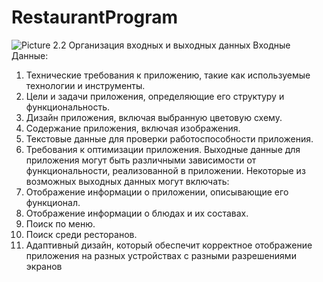 # RestaurantProgram
![Picture](https://github.com/user-attachments/assets/1635df5c-4be3-4bdc-8732-2559c3f58dba)
2.2	Организация входных и выходных данных 
Входные Данные: 
1)	Технические требования к приложению, такие как используемые технологии и инструменты.
2)	Цели и задачи приложения, определяющие его структуру и функциональность.
3)	Дизайн приложения, включая выбранную цветовую схему.
4)	Содержание приложения, включая изображения.
5)	Текстовые данные для проверки работоспособности приложения.
6)	Требования к оптимизации приложения.
Выходные данные для приложения могут быть различными зависимости от функциональности, реализованной в приложении. Некоторые из возможных выходных данных могут включать:
1)	Отображение информации о приложении, описывающие его функционал.
2)	Отображение информации о блюдах и их составах.
3)	Поиск по меню.
4)	Поиск среди ресторанов.
5)	Адаптивный дизайн, который обеспечит корректное отображение приложения на разных устройствах с разными разрешениями экранов
